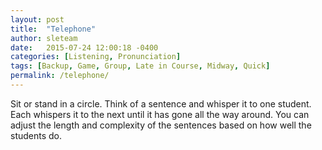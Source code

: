 ```yaml
---
layout: post
title:  "Telephone"
author: sleteam
date:   2015-07-24 12:00:18 -0400
categories: [Listening, Pronunciation]
tags: [Backup, Game, Group, Late in Course, Midway, Quick]
permalink: /telephone/
---
```

Sit or stand in a circle. Think of a sentence and whisper it to one student. Each whispers it to the next until it has gone all the way around. You can adjust the length and complexity of the sentences based on how well the students do.